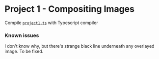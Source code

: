 # Project 1 - Compositing Images

Compile [`project1.ts`](./project1.ts) with Typescript compiler

### Known issues
I don't know why, but there's strange black line underneath any overlayed image. To be fixed.